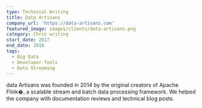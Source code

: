 ```yaml
---
type: Technical Writing
title: Data Artisans
company_url: 'https://data-artisans.com'
featured_image: images/clients/data-artisans.png
category: Chris writing
start_date: 2017
end_date: 2018
tags:
  - Big Data
  - Developer Tools
  - Data Streaming
---
```


data Artisans was founded in 2014 by the original creators of Apache Flink�, a scalable stream and batch data processing framework. We helped the company with documentation reviews and technical blog posts.
